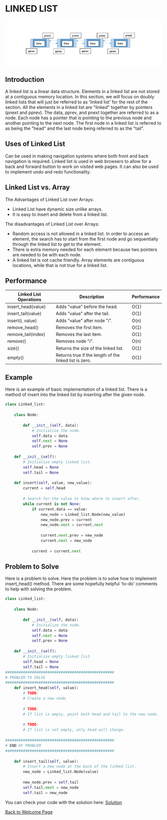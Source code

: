 # LINKED LIST
![linked_list](linked_list.png)
## Introduction
A linked list is a linear data structure. Elements in a linked list are not stored at a contiguous memory location. In this section, we will focus on doubly linked lists that will just be referred to as 'linked list' for the rest of the section. All the elements in a linked list are "linked" together by pointers (pnext and pprev). The data, pprev, and pnext together are referred to as a node. Each node has a pointer that is pointing to the previous node and another pointing to the next node. The first node in a linked list is referred to as being the "head" and the last node being referred to as the "tail".
## Uses of Linked List
Can be used in making navigation systems where both front and back navigation is required. Linked list is used in web browsers to allow for a back and forward button to work on visited web pages. It can also be used to implement undo and redo functionality.
## Linked List vs. Array

The Advantages of Linked List over Arrays:
- Linked List have dynamic size unlike arrays.
- It is easy to insert and delete from a linked list. 
  
The disadvantages of Linked List over Arrays:
- Random access is not allowed in a linked list. In order to access an element, the search has to start from the first node and go sequentially through the linked list to get to the element.
- There is extra memory needed for each element because two pointers are needed to be with each node.
- A linked list is not cache friendly. Array elements are contiguous locations, while that is not true for a linked list.
## Performance
| Linked List Operations | Description                                               | Performance |
| ---------------------- | --------------------------------------------------------- | ----------- |
| insert_head(value)     | Adds "value" before the head.                             | O(1)        |
| insert_tail(value)     | Adds "value" after the tail.                              | O(1)        |
| insert(i, value)       | Adds "value" after node "i".                              | O(n)        |
| remove_head()          | Removes the first item.                                   | O(1)        |
| remove_tail(index)     | Removes the last item.                                    | O(1)        |
| remove()               | Removes node "i".                                         | O(n)        |
| size()                 | Returns the size of the linked list.                      | O(1)        |
| empty()                | Returns true if the length of the linked list is zero.    | O(1)        |
## Example

Here is an example of basic implementation of a linked list. There is a method of insert into the linked list by inserting after the given node.
```python
class Linked_list:

    class Node:

        def __init__(self, data):
            # Initialize the node.
            self.data = data
            self.next = None
            self.prev = None
    
    def __init__(self):
        # Initialize empty linked list.
        self.head = None
        self.tail = None

    def insert(self, value, new_value):
        current = self.head

        # Search for the value to know where to insert after.
        while current is not None:
            if current.data == value:
                new_node = Linked_list.Node(new_value)
                new_node.prev = current
                new_node.next = current.next

                current.next.prev = new_node
                current.next = new_node
            
            current = current.next
```
## Problem to Solve

Here is a problem to solve. Here the problem is to solve how to implement insert_head() method. There are some hopefully helpful 'to-do' comments to help with solving the problem.
```python
class Linked_list:

    class Node:

        def __init__(self, data):
            # Initialize the node.
            self.data = data
            self.next = None
            self.prev = None
    
    def __init__(self):
        # Initialize empty linked list.
        self.head = None
        self.tail = None
#################################################
# PROBLEM TO SOLVE
#################################################
    def insert_head(self, value):
        # TODO:
        # Create a new node.
        
        # TODO:
        # If list is empty, point both head and tail to the new node.

        # TODO:
        # If list is not empty, only head will change.

#################################################
# END OF PROBLEM
#################################################

    def insert_tail(self, value):
        # Insert a new node at the back of the linked list.
        new_node = Linked_list.Node(value)
        
        new_node.prev = self.tail
        self.tail.next = new_node
        self.tail = new_node 
```

You can check your code with the solution here: [Solution](linked_list_solution.py)



[Back to Welcome Page](welcome.md)